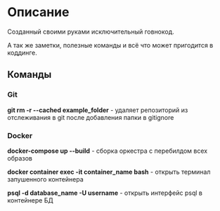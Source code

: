 # Описание
Созданный своими руками исключительный говнокод.

А так же заметки, полезные команды и всё что может пригодится в коддинге.

## Команды

### Git

**git rm -r --cached example_folder**   - удаляет репозиторий из отслеживания в git после добавления папки в gitignore

### Docker

**docker-compose up --build**   - сборка оркестра с перебилдом всех образов

**docker container exec -it container_name bash**   - открыть терминал запушенного контейнера

**psql -d database_name -U username**   - открыть интерфейс psql в контейнере БД